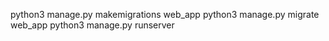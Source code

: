 python3 manage.py makemigrations web_app
python3 manage.py migrate web_app
python3 manage.py runserver
